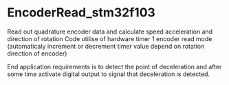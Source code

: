 # EncoderRead_stm32f103
Read out quadrature encoder data and calculate speed acceleration and direction of rotation
Code utilise of hardware timer 1 encoder read mode (automaticaly increment or decrement timer value depend
on rotation direction of encoder)

End application requirements is to detect the point of deceleration and after some time
activate digital output to signal that deceleration is detected. 
